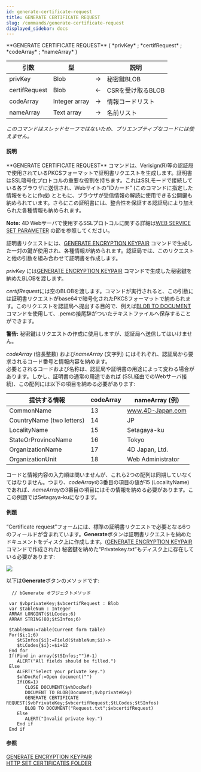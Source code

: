 ```yaml
---
id: generate-certificate-request
title: GENERATE CERTIFICATE REQUEST
slug: /commands/generate-certificate-request
displayed_sidebar: docs
---
```


<!--REF #_command_.GENERATE CERTIFICATE REQUEST.Syntax-->**GENERATE CERTIFICATE REQUEST** ( *privKey* ; *certifRequest* ; *codeArray* ; *nameArray* )<!-- END REF-->
<!--REF #_command_.GENERATE CERTIFICATE REQUEST.Params-->
| 引数 | 型 |  | 説明 |
| --- | --- | --- | --- |
| privKey | Blob | &#8594;  | 秘密鍵BLOB |
| certifRequest | Blob | &#8592; | CSRを受け取るBLOB |
| codeArray | Integer array | &#8594;  | 情報コードリスト |
| nameArray | Text array | &#8594;  | 名前リスト |

<!-- END REF-->

*このコマンドはスレッドセーフではないため、プリエンプティブなコードには使えません。*


#### 説明 

<!--REF #_command_.GENERATE CERTIFICATE REQUEST.Summary-->**GENERATE CERTIFICATE REQUEST** コマンドは、Verisign(R)等の認証局で使用されているPKCSフォーマットで証明書リクエストを生成します。<!-- END REF-->証明書はSSL暗号化プロトコルの重要な役割を持ちます。これはSSLモードで接続している各ブラウザに送信され、Webサイトの“IDカード” (このコマンドに指定した情報をもとに作成) とともに、ブラウザが受信情報の解読に使用できる公開鍵も納められています。さらにこの証明書には、整合性を保証する認証局により加えられた各種情報も納められます。

**Note:** 4D Webサーバで使用するSSLプロトコルに関する詳細は[WEB SERVICE SET PARAMETER](web-service-set-parameter.md) の節を参照してください。

証明書リクエストには、[GENERATE ENCRYPTION KEYPAIR](generate-encryption-keypair.md) コマンドで生成した一対の鍵が使用され、各種情報が納められます。認証局では、このリクエストと他の引数を組み合わせて証明書を作成します。

*privKey* には[GENERATE ENCRYPTION KEYPAIR](generate-encryption-keypair.md) コマンドで生成した秘密鍵を納めたBLOBを渡します。

*certifRequest*には空のBLOBを渡します。コマンドが実行されると、この引数には証明書リクエストがbase64で暗号化されたPKCSフォーマットで納められます。このリクエストを認証局へ提出する目的で、例えば[BLOB TO DOCUMENT](blob-to-document.md) コマンドを使用して、.pemの接尾辞がついたテキストファイルへ保存することができます。

**警告:** 秘密鍵はリクエストの作成に使用しますが、認証局へ送信してはいけません。

*codeArray* (倍長整数) および*nameArray* (文字列) にはそれぞれ、認証局から要求されるコード番号と情報内容を納めます。  
必要とされるコードおよび名称は、認証局や証明書の用途によって変わる場合があります。しかし、証明書の通常の用途であれば (SSL経由でのWebサーバ接続)、この配列には以下の項目を納める必要があります:

| **提供する情報**                | **codeArray** | **nameArray (例)** |
| ------------------------- | ------------- | ----------------- |
| CommonName                | 13            | www.4D-Japan.com  |
| CountryName (two letters) | 14            | JP                |
| LocalityName              | 15            | Setagaya-ku       |
| StateOrProvinceName       | 16            | Tokyo             |
| OrganizationName          | 17            | 4D Japan, Ltd.    |
| OrganizationUnit          | 18            | Web Administrator |

コードと情報内容の入力順は問いませんが、これら2つの配列は同期していなくてはなりません。つまり、*codeArray*の3番目の項目の値が15 (LocalityName) であれば、*nameArray*の3番目の項目にはその情報を納める必要があります。ここの例題ではSetagaya-kuになります。

#### 例題 

“Certificate request”フォームには、標準の証明書リクエストで必要となる6つのフィールドが含まれています。**Generate**ボタンは証明書リクエストを納めたドキュメントをディスク上に作成します。([GENERATE ENCRYPTION KEYPAIR](generate-encryption-keypair.md) コマンドで作成された) 秘密鍵を納めた“Privatekey.txt”もディスク上に存在している必要があります:

![](../assets/en/commands/pict32461.ja.png)  
  
以下は**Generate**ボタンのメソッドです:

```4d
  // bGenerate オブジェクトメソッド
 
 var $vbprivateKey;$vbcertifRequest : Blob
 var $tableNum : Integer
 ARRAY LONGINT($tLCodes;6)
 ARRAY STRING(80;$tSInfos;6)
 
 $tableNum:=Table(Current form table)
 For($i;1;6)
    $tSInfos{$i}:=Field($tableNum;$i)->
    $tLCodes{$i}:=$i+12
 End for
 If(Find in array($tSInfos;"")#-1)
    ALERT("All fields should be filled.")
 Else
    ALERT("Select your private key.")
    $vhDocRef:=Open document("")
    If(OK=1)
       CLOSE DOCUMENT($vhDocRef)
       DOCUMENT TO BLOB(Document;$vbprivateKey)
       GENERATE CERTIFICATE REQUEST($vbPrivateKey;$vbcertifRequest;$tLCodes;$tSInfos)
       BLOB TO DOCUMENT("Request.txt";$vbcertifRequest)
    Else
       ALERT("Invalid private key.")
    End if
 End if
```

#### 参照 

[GENERATE ENCRYPTION KEYPAIR](generate-encryption-keypair.md)  
[HTTP SET CERTIFICATES FOLDER](http-set-certificates-folder.md)  